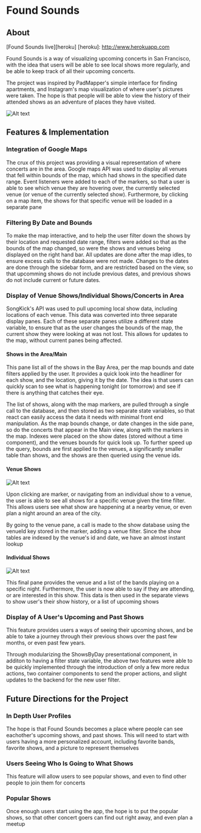 # Found Sounds

## About
[Found Sounds live][heroku]
[heroku]: http://www.herokuapp.com

Found Sounds is a way of visualizing upcoming concerts in San Francisco, with the idea that users will be able to see local shows more regularly, and be able to keep track of all their upcoming concerts.

The project was inspired by PadMapper's simple interface for finding apartments, and Instagram's map visualization of where user's pictures were taken. The hope is that people will be able to view the history of their attended shows as an adventure of places they have visited.

![Alt text](http://res.cloudinary.com/ddvdi1pie/image/upload/c_scale,w_934/v1478907390/Screen_Shot_2016-11-11_at_2.03.03_PM_uward1.png "Main View")


## Features & Implementation

### Integration of Google Maps
 
The crux of this project was providing a visual representation of where concerts are in the area. Google maps API was used to display all venues that fell within bounds of the map, which had shows in the specified date range. Event listeners were added to each of the markers, so that a user is able to see which venue they are hovering over, the currently selected venue (or venue of the currently selected show). Furthermore, by clicking on a map item, the shows for that specific venue will be loaded in a separate pane

### Filtering By Date and Bounds

To make the map interactive, and to help the user filter down the shows by their location and requested date range, filters were added so that as the bounds of the map changed, so were the shows and venues being displayed on the right hand bar. All updates are done after the map idles, to ensure excess calls to the database were not made. Changes to the dates are done through the sidebar form, and are restricted based on the view, so that upcomming shows do not include previous dates, and previous shows do not include current or future dates.

### Display of Venue Shows/Individual Shows/Concerts in Area

SongKick's API was used to pull upcoming local show data, including locations of each venue. This data was converted into three separate display panes. Each of these separate panes utilize a different state variable, to ensure that as the user changes the bounds of the map, the current show they were looking at was not lost. This allows for updates to the map, without current panes being affected. 

#### Shows in the Area/Main
This pane list all of the shows in the Bay Area, per the map bounds and date filters applied by the user. It provides a quick look into the headliner for each show, and the location, giving it by the date. The idea is that users can quickly scan to see what is happening tonight (or tomorrow) and see if there is anything that catches their eye. 

The list of shows, along with the map markers, are pulled through a single call to the database, and then stored as two separate state variables, so that react can easily access the data it needs with minimal front end manipulation. As the map bounds change, or date changes in the side pane, so do the concerts that appear in the Main view, along with the markers in the map. Indexes were placed on the show dates (stored without a time component), and the venues bounds for quick look up. To further speed up the query, bounds are first applied to the venues, a significantly smaller table than shows, and the shows are then queried using the venue ids.

#### Venue Shows

![Alt text](http://res.cloudinary.com/ddvdi1pie/image/upload/c_scale,h_600/v1478907836/Screen_Shot_2016-11-11_at_3.43.29_PM_lirrdk.png "Venue Shows")

Upon clicking are marker, or navigating from an individual show to a venue, the user is able to see all shows for a specific venue given the time filter. This allows users see what show are happening at a nearby venue, or even plan a night around an area of the city.

By going to the venue pane, a call is made to the show database using the venueId key stored in the marker, adding a venue filter. Since the show tables are indexed by the venue's id and date, we have an almost instant lookup

#### Individual Shows

![Alt text](http://res.cloudinary.com/ddvdi1pie/image/upload/c_scale,h_580/v1478907384/Screen_Shot_2016-11-11_at_2.05.49_PM_ubnfaz.png "Individual Show")

This final pane provides the venue and a list of the bands playing on a specific night. Furthermore, the user is now able to say if they are attending, or are interested in this show. This data is then used in the separate views to show user's their show history, or a list of upcoming shows

### Display of A User's Upcoming and Past Shows
This feature provides users a ways of seeing their upcoming shows, and be able to take a journey through their previous shows over the past few months, or even past few years.

Through modularizing the ShowsByDay presentational component, in additon to having a filter state variable, the above two features were able to be quickly implemented through the introduction of only a few more redux actions, two container components to send the proper actions, and slight updates to the backend for the new user filter. 

## Future Directions for the Project
### In Depth User Profiles
The hope is that Found Sounds becomes a place where people can see eachother's upcoming shows, and past shows. This will need to start with users having a more personalized account, including favorite bands, favorite shows, and a picture to represent themselves

### Users Seeing Who Is Going to What Shows
This feature will allow users to see popular shows, and even to find other people to join them for concerts

### Popular Shows
Once enough users start using the app, the hope is to put the popular shows, so that other concert goers can find out right away, and even plan a meetup
